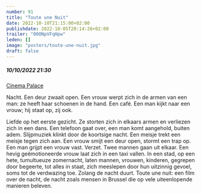 ```yaml
---
number: 91
title: "Toute une Nuit"
date: 2022-10-10T21:15:00+02:00
publishdate: 2022-10-05T20:14:26+02:00
trailer: "00ONpVFqHpw"
leden: []
image: "posters/toute-une-nuit.jpg"
draft: false
---
```


##### 10/10/2022 21:30

[Cinema Palace](https://cinema-palace.be/nl/film/toute-une-nuit)

Nacht. Een deur zwaait open. Een vrouw werpt zich in de armen van een man: ze heeft
haar schoenen in de hand. Een café. Een man kijkt naar een vrouw; hij staat op, zij ook.
 <!--more-->
Liefde op het eerste gezicht. Ze storten zich in elkaars armen en verliezen zich in een
dans. Een telefoon gaat over, een man komt aangehold, buiten adem. Slijpmuziek klinkt door
de koortsige nacht. Een meisje trekt een meisje tegen zich aan. Een vrouw smijt een deur
open, stormt een trap op. Een man grijpt een vrouw vast. Verzet. Twee mannen gaan uit elkaar.
Een hevig geëmotioneerde vrouw laat zich in een taxi vallen. In een stad, op een hete,
tumultueuze zomernacht, laten mannen, vrouwen, kinderen, gegrepen door begeerte, tot alles
in staat, zich meeslepen door hun uitzinnig gevoel, soms tot de verdwazing toe. Zolang de
nacht duurt. Toute une nuit: een film over de nacht, de nacht zoals mensen in Brussel die
op vele uiteenlopende manieren beleven.